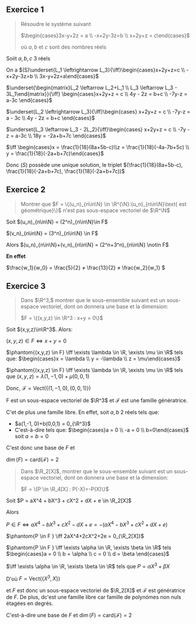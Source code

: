 ## Exercice 1

> Résoudre le système suivant
>
> $\begin{cases}3x-y+2z = a \\ -x+2y-3z=b \\ x+2y+z = c\end{cases}$
>
> où $a, b$ et $c$ sont des nombres réels

Soiit $a,b,c$ 3 réels

On a $(S)\underset{L_1 \leftrightarrow L_3}{\iff}\begin{cases}x+2y+z=c \\ -x+2y-3z=b \\ 3x-y+2z=a\end{cases}$

$\underset{\begin{matrix}L_2 \leftarrow L_2+L_1 \\ L_3 \leftarrow L_3 - 3L_1\end{matrix}}{\iff} \begin{cases}x+2y+z = c \\ 4y - 2z = b+c \\ -7y-z = a-3c \end{cases}$

$\underset{L_2 \leftrightarrow L_3}{\iff}\begin{cases}
x+2y+z = c \\ -7y-z = a - 3c \\ 4y - 2z = b+c 
\end{cases}$

$\underset{L_3 \leftarrow L_3 - 2L_2}{\iff}\begin{cases}
x+2y+z = c \\ -7y -z = a-3c \\ 18y = -2a+b+7c
\end{cases}$

$\iff \begin{cases}x = \frac{1}{18}(8a+5b-c)\\z = \frac{1}{18}(-4a-7b+5c) \\ y = \frac{1}{18}(-2a+b+7c)\end{cases}$

Donc $(S)$ possède une unique solution, le triplet $(\frac{1}{18}(8a+5b-c), \frac{1}{18}(-2a+b+7c), \frac{1}{18}(-2a+b+7c))$

## Exercice 2

> Montrer que $F = \{(u_n)_{n\in\N} \in \R^{\N}:(u_n)_{n\in\N}\text{ est géométrique}\}$ n'est pas sous-espace vectoriel de $\R^\N$

Soit $(u_n)_{n\in\N} = (2^n)_{n\in\N}\in F$

$(v_n)_{n\in\N} = (3^n)_{n\in\N} \in F$

Alors $(u_n)_{n\in\N}+(v_n)_{n\in\N} = (2^n+3^n)_{n\in\N} \notin F$

__En effet__ 

$\frac{w_1}{w_0} = \frac{5}{2} ≠ \frac{13}{2} ≠ \frac{w_2}{w_1} $

## Exercice 3

> Dans $\R^3,$ montrer que le sous-ensemble suivant est un sous-espace vectoriel, dont on donnera une base et la dimension:
>
> $F = \{(x,y,z) \in \R^3 : x+y = 0\}$


Soit $(x,y,z)\in\R^3$. Alors:

$(x,y,z) \in F \iff x+y = 0$

$\phantom{(x,y,z) \in F} \iff \exists \lambda \in \R, \exists \mu \in \R$ tels que: $\begin{cases}x = \lambda \\ y = -\lambda \\ z = \mu\end{cases}$

$\phantom{(x,y,z) \in F} \iff \exists \lambda \in \R, \exists \mu \in \R$ tels que $(x,y,z) = \lambda(1,-1, 0)+\mu(0,0,1)$

Donc, $\mathcal{F} = \text{Vect}(\{(1,-1, 0), (0,0,1)\})$ 

F est un sous-espace vectoriel de $\R^3$ et $\mathcal{F}$ est une famille génératrice.

C'et de plus une famille libre. En effet, soit $a,b$ 2 réels tels que:
- $a(1,-1, 0)+b(0,0,1) = 0_{\R^3}$
- C'est-à-dire tels que:
$\begin{cases}a = 0 \\ -a = 0 \\ b=0\end{cases}$ soit $a=b=0$

C'est donc une base de $F$ et

$\dim(F) = \text{card}(\mathcal{F})= 2$

> Dans $\R_2[X]$, montrer que le sous-ensemble suivant est un sous-espace vectoriel, dont on donnera une base et la dimension:
>
> $F = \{P \in \R_4[X] : P(-X)=-P(X)\}$

Soit $P = aX^4 + bX^3 + cX^2 + dX + e \in \R_2[X]$

Alors 

$P \in F \iff aX^4-bX^3+cX^2-dX+e = -(aX^4-bX^3+cX^2+dX+e)$

$\phantom{P \in F } \iff 2aX^4+2cX^2+2e = 0_{\R_2[X]}$

$\phantom{P \in F } \iff \exists \alpha \in \R, \exists \beta \in \R$ tels  $\begin{cases}a = 0 \\ b = \alpha \\ c = 0 \\ d = \beta \end{cases}$

$\iff \exists \alpha \in \R, \exists \beta \in \R$ tels que $P = \alpha X^3+\beta X$

D'où $F = \text{Vect}(\{X^3, X\})$

et $F$ est donc un sous-espace vectoriel de $\R_2[X]$ et $\mathcal{F}$ est génératrice de $F$. De plus, dc'est une famille libre car famille de polynómes non nuls étagées en degrés.

C'est-à-dire une base de $F$ et $\dim(F) = \text{card}(\mathcal{F}) = 2$
